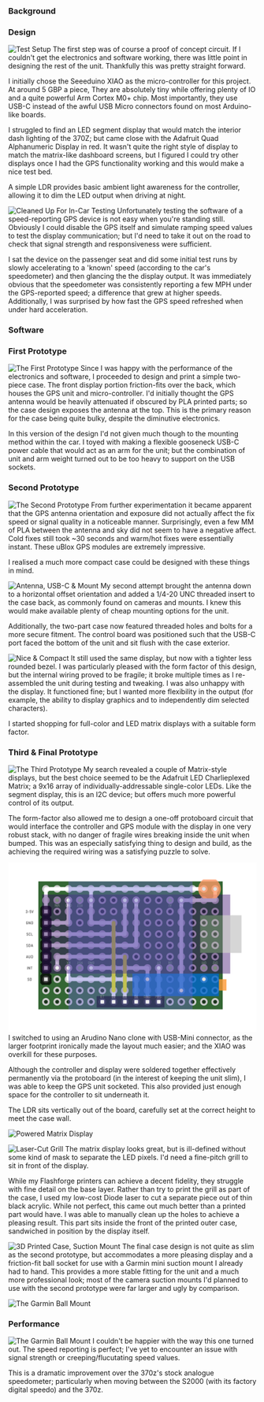 ### Background


### Design
![Test Setup](https://lh3.googleusercontent.com/pw/AL9nZEXjM7PS5GpFYHDoxguiiRIw-aRQ0di_bt538ANOSi7lMvYkO1mCr_kec-mMVf92BeaqZ5WeNrLMsdstLjlPs35c59O8HL7gkJT-49bvn8bX7RnwcrjibuVU49gu_xJLVWQq-XvFCxYG_je4UknWuN2gFQ=w1218-h685-no)
The first step was of course a proof of concept circuit. If I couldn't get the electronics and software working, there was little point in designing the rest of the unit. Thankfully this was pretty straight forward.

I initially chose the Seeeduino XIAO as the micro-controller for this project. At around 5 GBP a piece, They are absolutely tiny while offering plenty of IO and a quite powerful Arm Cortex M0+ chip. Most importantly, they use USB-C instead of the awful USB Micro connectors found on most Arduino-like boards.

I struggled to find an LED segment display that would match the interior dash lighting of the 370Z; but came close with the Adafruit Quad Alphanumeric Display in red. It wasn't quite the right style of display to match the matrix-like dashboard screens, but I figured I could try other displays once I had the GPS functionality working and this would make a nice test bed.

A simple LDR provides basic ambient light awareness for the controller, allowing it to dim the LED output when driving at night.

![Cleaned Up For In-Car Testing](https://lh3.googleusercontent.com/pw/AL9nZEVAYvqen8s0NrkZl2bo32dPvQqC4N5c3ingSfb8NE29F_OKPoYz-HBsBQFmenIZo82jUwsH8BMHipIrVBBxiwm3Ov05q_bAX8z5WbgI_tJ105WafSz1mFPzKvgaRhW8jRPfB72Xbi_OcdQD41asxCDAiw=w1218-h685-no)
Unfortunately testing the software of a speed-reporting GPS device is not easy when you're standing still. Obviously I could disable the GPS itself and simulate ramping speed values to test the display communication; but I'd need to take it out on the road to check that signal strength and responsiveness were sufficient.

I sat the device on the passenger seat and did some initial test runs by slowly accelerating to a 'known' speed (according to the car's speedometer) and then glancing the the display output. It was immediately obvious that the speedometer was consistently reporting a few MPH under the GPS-reported speed; a difference that grew at higher speeds. Additionally, I was surprised by how fast the GPS speed refreshed when under hard acceleration.

### Software



### First Prototype
![The First Prototype](https://lh3.googleusercontent.com/pw/AL9nZEXr9DhMFBoSCc30czcQhYnT5VSfUbxjnIXlubuZ5R22ZBwAHksMcOjQ-IAapwGi2fTjmAh_uDZCW7-EwNKsxQyqOTTRLTiAYv71XLxaw3P0FIZGucuRA1eNqdnHo5H-a512cNtKkp66ZOYIm596ICtMsQ=w1218-h685-no)
Since I was happy with the performance of the electronics and software, I proceeded to design and print a simple two-piece case. The front display portion friction-fits over the back, which houses the GPS unit and micro-controller. I'd initially thought the GPS antenna would be heavily attenuated if obscured by PLA printed parts; so the case design exposes the antenna at the top. This is the primary reason for the case being quite bulky, despite the diminutive electronics.

In this version of the design I'd not given much though to the mounting method within the car. I toyed with making a flexible gooseneck USB-C power cable that would act as an arm for the unit; but the combination of unit and arm weight turned out to be too heavy to support on the USB sockets.

### Second Prototype
![The Second Prototype](https://lh3.googleusercontent.com/pw/AL9nZEVFBZOE28yF8-vF3qFV_31Hj9BGAzFOddl4ck9JFn0RahMhqtLQydC78adxQ95YDUQWNlAKM-a0xBKDsD2z5D7yCl1CRsq95mzb7JBqQQt_QIVNZRgPsIA8Rqe9IdbUyWWFmXwfoGmm-MtGMj-vl_Cqrg=w1218-h685-no)
From further experimentation it became apparent that the GPS antenna orientation and exposure did not actually affect the fix speed or signal quality in a noticeable manner. Surprisingly, even a few MM of PLA between the antenna and sky did not seem to have a negative affect. Cold fixes still took ~30 seconds and warm/hot fixes were essentially instant. These uBlox GPS modules are extremely impressive.

I realised a much more compact case could be designed with these things in mind.

![Antenna, USB-C & Mount](https://lh3.googleusercontent.com/pw/AL9nZEUH2EKD2-1f0F21jSIyIIVNFv9puAIl2byMBN4E9NkbwvTlk0FRm1VcVydfykWC2uwC45eBLye4LqrmaHYxsjJcVcx_ytxM-zlZRPJ8T6iKEsbWxzgYsgXx7OzlwrBtbqzTSvpEFbW3TttAAfJDsdycxQ=w1218-h685-no)
My second attempt brought the antenna down to a horizontal offset orientation and added a 1/4-20 UNC threaded insert to the case back, as commonly found on cameras and mounts. I knew this would make available plenty of cheap mounting options for the unit.

Additionally, the two-part case now featured threaded holes and bolts for a more secure fitment. The control board was positioned such that the USB-C port faced the bottom of the unit and sit flush with the case exterior.

![Nice & Compact](https://lh3.googleusercontent.com/pw/AL9nZEXzHoMWFugFEaukrIKPF3DisVsMgfAAQw1mUw9zZrg2yEbrBEzFCjNkWpXjxLHTCmEnfy1ifzeHOwb_br-GWzCltmb1_m2KZ7wAzPEQZsw08jEgJ1fOmqptpIn8H7NuqLnIfaKXlfkhkQiakWZqOCEXQg=w1218-h685-no)
It still used the same display, but now with a tighter less rounded bezel. I was particularly pleased with the form factor of this design, but the internal wiring proved to be fragile; it broke multiple times as I re-assembled the unit during testing and tweaking. I was also unhappy with the display. It functioned fine; but I wanted more flexibility in the output (for example, the ability to display graphics and to independently dim selected characters).

I started shopping for full-color and LED matrix displays with a suitable form factor.


### Third & Final Prototype
![The Third Prototype](https://lh3.googleusercontent.com/pw/AL9nZEWuXZi2AbCZXYrENusYFnW3WGtLqdEAK5t1ulbxdTnJ-khgkaymD4F1cG36oqieg4MgsYoSBgZDdnvPJD7b6_CZc-_xvKf6IAqSusHgLp__UM5nrYx7wnOJwMBb5mri5tLKLyfM3lL1eiPxyrK6P-wzIw=w1218-h685-no)
My search revealed a couple of Matrix-style displays, but the best choice seemed to be the Adafruit LED Charlieplexed Matrix; a 9x16 array of individually-addressable single-color LEDs. Like the segment display, this is an I2C device; but offers much more powerful control of its output.

The form-factor also allowed me to design a one-off protoboard circuit that would interface the controller and GPS module with the display in one very robust stack, with no danger of fragile wires breaking inside the unit when bumped. This was an especially satisfying thing to design and build, as the achieving the required wiring was a satisfying puzzle to solve.

![The Board Design](./resources/Board.png)
I switched to using an Arudino Nano clone with USB-Mini connector, as the larger footprint ironically made the layout much easier; and the XIAO was overkill for these purposes.

Although the controller and display were soldered together effectively permanently via the protoboard (in the interest of keeping the unit slim), I was able to keep the GPS unit socketed. This also provided just enough space for the controller to sit underneath it.

The LDR sits vertically out of the board, carefully set at the correct height to meet the case wall.

![Powered Matrix Display](https://lh3.googleusercontent.com/pw/AL9nZEUpVZeNUJ7qgt32t_tBU-6Rusb0F5cGxMJz6HkSVvUti3fDI4QCYkY1xCFyDc0lOUasloIhPQc5btfWu6LZ7T92YCPxhJu7kw1VxbDA-CkwDMdWDtmCXciQdz7CtEWR0EIgWbYvULj601HLStClBGyuOg=w1218-h685-no)

![Laser-Cut Grill](https://lh3.googleusercontent.com/pw/AL9nZEVc9MpxaaMUrXxcoyu_tq_Y_19wH4K75Way4MlbEEWKhsjgdWx9agsaA-Ady-qhjhtLzXvCM3E2tuSfy-ZO0OUHfRGPBUzUIWOnuWVBcUxhWJy92aNJ0SUFXZS80ZXxyR1TJtFO8GSuu5m5oNysPW3I8A=w1218-h685-no)
The matrix display looks great, but is ill-defined without some kind of mask to separate the LED pixels. I'd need a fine-pitch grill to sit in front of the display.

While my Flashforge printers can achieve a decent fidelity, they struggle with fine detail on the base layer. Rather than try to print the grill as part of the case, I used my low-cost Diode laser to cut a separate piece out of thin black acrylic. While not perfect, this came out much better than a printed part would have. I was able to manually clean up the holes to achieve a pleasing result. This part sits inside the front of the printed outer case, sandwiched in position by the display itself.

![3D Printed Case, Suction Mount](https://lh3.googleusercontent.com/pw/AL9nZEWPppN3bW_pbWOTxBut_BjwavRLeuX1jIyR98AA18vy1dCgbhW0Xi8fNJo9Wv-IIaQGH2_jzbrg55LK2kuwkG6E2NOT6MxSbR4kD63u06shJQsrUp2f6qKqUSRhOH2cUzm_582XxgmA-ZY1SGKvt8LhRw=w1218-h685-no)
The final case design is not quite as slim as the second prototype, but accommodates a more pleasing display and a friction-fit ball socket for use with a Garmin mini suction mount I already had to hand. This provides a more stable fitting for the unit and a much more professional look; most of the camera suction mounts I'd planned to use with the second prototype were far larger and ugly by comparison.

![The Garmin Ball Mount](https://lh3.googleusercontent.com/pw/AL9nZEX8c5rkMx74oteEmTB61oamYyfQTp7mVVj_9YpgnlbGkgwIgT9OGzBIKKp-RH4EttFNmMJiTwMx2NGdMl-h0bMeAgZjGsr3fukyL5nxgtdSVQ_tKBQlk8e-bKD8bC_DlESNLBP27TgWVyxzrNiqqieX6w=w1218-h685-no)

### Performance
![The Garmin Ball Mount](https://lh3.googleusercontent.com/pw/AL9nZEUTHyvRMCjZRqXODT4zbm5jWGcslcqbySO_pqPrsK6UHZxSik9z7NbpIRpcP3cmzQXvlLo1mp9hqbrs3OWWQOjU1N5OC9YfKZJPI_QKRUmq8YBh3ENTZ9UfIANjViLcDcjjNW1QXPdYhhpVQzHqjSoo4Q=w1218-h685-no)
I couldn't be happier with the way this one turned out. The speed reporting is perfect; I've yet to encounter an issue with signal strength or creeping/flucutating speed values.

This is a dramatic improvement over the 370z's stock analogue speedometer; particularly when moving between the S2000 (with its factory digital speedo) and the 370z.